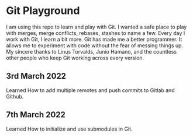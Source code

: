 # Git Playground

I am using this repo to learn and play with Git. I wanted a safe place to play with merges, merge conflicts, rebases, stashes to name a few. Every day I work with Git, I learn a bit more. Git has made me a better programmer. It allows me to experiment with code without the fear of messing things up. My sincere thanks to Linus Torvalds, Junio Hamano, and the countless other people who keep Git working across every version.

## 3rd March 2022

Learned How to add multiple remotes and push commits to Gitlab and Github. 

## 7th March 2022

Learned How to initialize and use submodules in Git.
